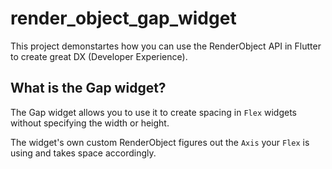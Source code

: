 # render_object_gap_widget

This project demonstartes how you can use the RenderObject API in Flutter to create great DX (Developer Experience).

## What is the Gap widget?

The Gap widget allows you to use it to create spacing in `Flex` widgets without specifying the width or height.

The widget's own custom RenderObject figures out the `Axis` your `Flex` is using and takes space accordingly.